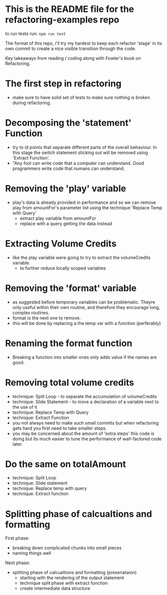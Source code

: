 # This is the README file for the refactoring-examples repo

to run tests run: `npm run test`

The format of this repo, i'll try my hardest to keep each refactor 'stage' in its own commit to create a nice visible transition through the code. 

Key takeaways from reading / coding along with Fowler's book on Refactoring.

# The first step in refactoring 
- make sure to have solid set of tests to make sure nothing is broken during refactoring.

# Decomposing the 'statement' Function
- try to id points that separate different parts of the overall behaviour. In this stage the switch statement sticking out will be removed using 'Extract Function'.
- "Any fool can write code that a computer can understand. Good programmers write code that numans can understand.

# Removing the 'play' variable 
- play's data is already provided in performance and so we can remove play from amountFor's parameter list using the technique 'Replace Temp with Query'
    - extract play variable from amountFor
    - replace with a query getting the data instead

# Extracting Volume Credits 
- like the play variable were going to try to extract the volumeCredits variable. 
    - to further reduce locally scoped variables

# Removing the 'format' variable
- as suggested before temporary variables can be problematic. 
Theyre only useful within their own routine, and therefore they encourage long, 
complex routines. 
- format is the next one to remove.
- this will be done by replacing a the temp var with a function (perferably)

# Renaming the format function
- Breaking a function into smaller ones only adds value if the names are good.

# Removing total volume credits 
- technique: Split Loop - to separate the accumulation of volumeCredits 
- technique: Slide Statement - to move a declaration of a variable next to the use of it
- technique: Replace Temp with Query
- technique: Extract Function
- you not always need to make such small commits but when refactoring gets hard you first need 
to take smaller steps.
- you may be concerned about the amount of 'extra steps' this code is doing but its much easier to tune the performance of wall-factored code later.

# Do the same on totalAmount
- technique: Split Loop
- technique: Slide statement
- technique: Replace temp with query
- technique: Extract function

# Splitting phase of calcualtions and formatting
First phase:
- breaking down complicated chunks into small pieces 
- naming things well 

Next phase:
- splitting phase of calcualtions and formatting (presenataion)
    - starting with the rendering of the output statement
    - technique split phase with extract function 
    - create intermediate data structure
